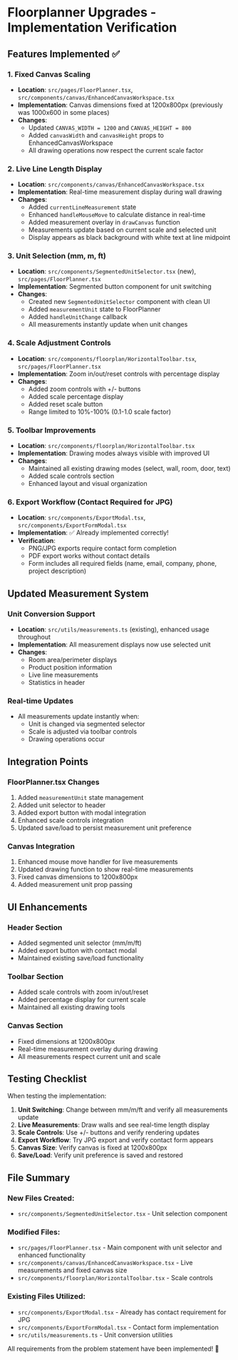 # Floorplanner Upgrades - Implementation Verification

## Features Implemented ✅

### 1. Fixed Canvas Scaling
- **Location**: `src/pages/FloorPlanner.tsx`, `src/components/canvas/EnhancedCanvasWorkspace.tsx`
- **Implementation**: Canvas dimensions fixed at 1200x800px (previously was 1000x600 in some places)
- **Changes**: 
  - Updated `CANVAS_WIDTH = 1200` and `CANVAS_HEIGHT = 800`
  - Added `canvasWidth` and `canvasHeight` props to EnhancedCanvasWorkspace
  - All drawing operations now respect the current scale factor

### 2. Live Line Length Display
- **Location**: `src/components/canvas/EnhancedCanvasWorkspace.tsx`
- **Implementation**: Real-time measurement display during wall drawing
- **Changes**:
  - Added `currentLineMeasurement` state
  - Enhanced `handleMouseMove` to calculate distance in real-time
  - Added measurement overlay in `drawCanvas` function
  - Measurements update based on current scale and selected unit
  - Display appears as black background with white text at line midpoint

### 3. Unit Selection (mm, m, ft)
- **Location**: `src/components/SegmentedUnitSelector.tsx` (new), `src/pages/FloorPlanner.tsx`
- **Implementation**: Segmented button component for unit switching
- **Changes**:
  - Created new `SegmentedUnitSelector` component with clean UI
  - Added `measurementUnit` state to FloorPlanner
  - Added `handleUnitChange` callback
  - All measurements instantly update when unit changes

### 4. Scale Adjustment Controls
- **Location**: `src/components/floorplan/HorizontalToolbar.tsx`, `src/pages/FloorPlanner.tsx`
- **Implementation**: Zoom in/out/reset controls with percentage display
- **Changes**:
  - Added zoom controls with +/- buttons
  - Added scale percentage display
  - Added reset scale button
  - Range limited to 10%-100% (0.1-1.0 scale factor)

### 5. Toolbar Improvements
- **Location**: `src/components/floorplan/HorizontalToolbar.tsx`
- **Implementation**: Drawing modes always visible with improved UI
- **Changes**:
  - Maintained all existing drawing modes (select, wall, room, door, text)
  - Added scale controls section
  - Enhanced layout and visual organization

### 6. Export Workflow (Contact Required for JPG)
- **Location**: `src/components/ExportModal.tsx`, `src/components/ExportFormModal.tsx`
- **Implementation**: ✅ Already implemented correctly!
- **Verification**: 
  - PNG/JPG exports require contact form completion
  - PDF export works without contact details
  - Form includes all required fields (name, email, company, phone, project description)

## Updated Measurement System

### Unit Conversion Support
- **Location**: `src/utils/measurements.ts` (existing), enhanced usage throughout
- **Implementation**: All measurement displays now use selected unit
- **Changes**:
  - Room area/perimeter displays
  - Product position information
  - Live line measurements
  - Statistics in header

### Real-time Updates
- All measurements update instantly when:
  - Unit is changed via segmented selector
  - Scale is adjusted via toolbar controls
  - Drawing operations occur

## Integration Points

### FloorPlanner.tsx Changes
1. Added `measurementUnit` state management
2. Added unit selector to header
3. Added export button with modal integration
4. Enhanced scale controls integration
5. Updated save/load to persist measurement unit preference

### Canvas Integration
1. Enhanced mouse move handler for live measurements
2. Updated drawing function to show real-time measurements
3. Fixed canvas dimensions to 1200x800px
4. Added measurement unit prop passing

## UI Enhancements

### Header Section
- Added segmented unit selector (mm/m/ft)
- Added export button with contact modal
- Maintained existing save/load functionality

### Toolbar Section  
- Added scale controls with zoom in/out/reset
- Added percentage display for current scale
- Maintained all existing drawing tools

### Canvas Section
- Fixed dimensions at 1200x800px
- Real-time measurement overlay during drawing
- All measurements respect current unit and scale

## Testing Checklist

When testing the implementation:

1. **Unit Switching**: Change between mm/m/ft and verify all measurements update
2. **Live Measurements**: Draw walls and see real-time length display
3. **Scale Controls**: Use +/- buttons and verify rendering updates
4. **Export Workflow**: Try JPG export and verify contact form appears
5. **Canvas Size**: Verify canvas is fixed at 1200x800px
6. **Save/Load**: Verify unit preference is saved and restored

## File Summary

### New Files Created:
- `src/components/SegmentedUnitSelector.tsx` - Unit selection component

### Modified Files:
- `src/pages/FloorPlanner.tsx` - Main component with unit selector and enhanced functionality
- `src/components/canvas/EnhancedCanvasWorkspace.tsx` - Live measurements and fixed canvas size
- `src/components/floorplan/HorizontalToolbar.tsx` - Scale controls

### Existing Files Utilized:
- `src/components/ExportModal.tsx` - Already has contact requirement for JPG
- `src/components/ExportFormModal.tsx` - Contact form implementation
- `src/utils/measurements.ts` - Unit conversion utilities

All requirements from the problem statement have been implemented! 🎉